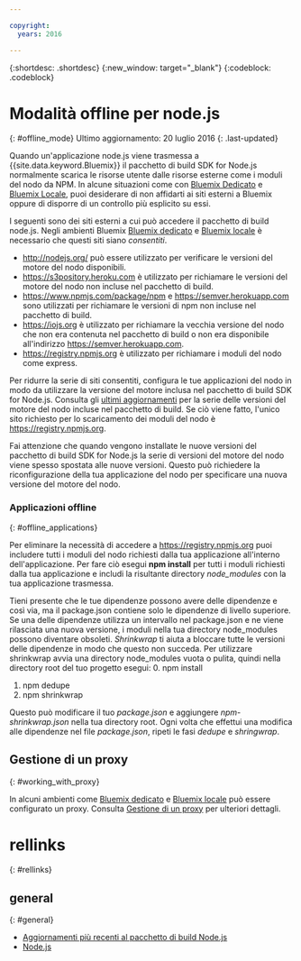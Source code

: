 ```yaml
---

copyright:
  years: 2016

---
```


{:shortdesc: .shortdesc}
{:new_window: target="_blank"}
{:codeblock: .codeblock}


# Modalità offline per node.js
{: #offline_mode}
Ultimo aggiornamento: 20 luglio 2016
{: .last-updated}

Quando un'applicazione node.js viene trasmessa a {{site.data.keyword.Bluemix}} il pacchetto di build SDK for Node.js
normalmente scarica le risorse utente dalle risorse esterne come i moduli del nodo da NPM.  In alcune situazioni
come con [Bluemix Dedicato](../../dedicated/index.html#dedicated) e
[Bluemix Locale](../../local/index.html#local),  puoi desiderare di non affidarti ai siti esterni a Bluemix oppure
di disporre di un controllo più esplicito su essi.  

I seguenti sono dei siti esterni a cui può accedere il pacchetto di build node.js.  Negli ambienti Bluemix [Bluemix dedicato](../../dedicated/index.html#dedicated) e
[Bluemix locale](../../local/index.html#local) è necessario che questi siti siano *consentiti*.

* http://nodejs.org/ può essere utilizzato per verificare le versioni del motore del nodo disponibili.
* https://s3pository.heroku.com è utilizzato per richiamare le versioni del motore del nodo non incluse nel pacchetto di build.
*  https://www.npmjs.com/package/npm e https://semver.herokuapp.com sono utilizzati per richiamare le versioni di npm non incluse nel pacchetto di build.
* https://iojs.org è utilizzato per richiamare la vecchia versione del nodo che non era contenuta nel pacchetto di build o non era disponibile all'indirizzo  https://semver.herokuapp.com.
* https://registry.npmjs.org è utilizzato per richiamare i moduli del nodo come express.

Per ridurre la serie di siti consentiti, configura le tue applicazioni del nodo in modo da utilizzare la versione del motore inclusa nel pacchetto di build SDK for Node.js.  Consulta gli [ultimi aggiornamenti](./updates.html) per la serie delle versioni del motore del nodo incluse nel pacchetto di build.  Se ciò viene fatto, l'unico sito richiesto per lo scaricamento dei moduli del nodo è https://registry.npmjs.org.

Fai attenzione che quando vengono installate le nuove versioni del pacchetto di build SDK for Node.js la serie di versioni del motore del nodo
viene spesso spostata alle nuove versioni.  Questo può richiedere la riconfigurazione della tua applicazione del nodo per specificare una nuova versione del motore del nodo.


### Applicazioni offline
{: #offline_applications}

Per eliminare la necessità di accedere a https://registry.npmjs.org puoi includere tutti i moduli del nodo richiesti dalla tua applicazione all'interno dell'applicazione.  Per fare ciò esegui **npm install** per tutti i moduli richiesti dalla tua applicazione e includi la risultante directory *node_modules* con la tua applicazione trasmessa.

Tieni presente che le tue dipendenze possono avere delle dipendenze e così via, ma il package.json
contiene solo le dipendenze di livello superiore. Se una delle dipendenze utilizza un intervallo nel package.json e ne viene rilasciata una nuova versione, i moduli nella tua directory node_modules possono diventare obsoleti. *Shrinkwrap* ti aiuta a bloccare tutte le versioni delle dipendenze in modo che questo non succeda.  Per utilizzare shrinkwrap avvia una directory node_modules vuota o pulita, quindi nella directory root del tuo progetto esegui:
0. npm install
1. npm dedupe
2. npm shrinkwrap

Questo può modificare il tuo *package.json* e aggiungere *npm-shrinkwrap.json* nella tua directory root.
Ogni volta che effettui una modifica alle dipendenze nel file *package.json*, ripeti le fasi *dedupe* e *shringwrap*.

## Gestione di un proxy
{: #working_with_proxy}

In alcuni ambienti come [Bluemix dedicato](../../dedicated/index.html#dedicated) e
[Bluemix locale](../../local/index.html#local) può essere configurato un proxy. Consulta
[Gestione di un proxy](../../manageapps/workingWithProxy.html) per ulteriori dettagli.

# rellinks
{: #rellinks}
## general
{: #general}
* [Aggiornamenti più recenti al pacchetto di build Node.js](../../runtimes/nodejs/updates.html)
* [Node.js](https://nodejs.org)

